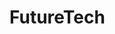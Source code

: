 # FutureTech

<!-- future-tech-xi.vercel.app -->

<!-- .header,
main > *:not(:last-child),
.footer {
  display: none !important;
} -->
